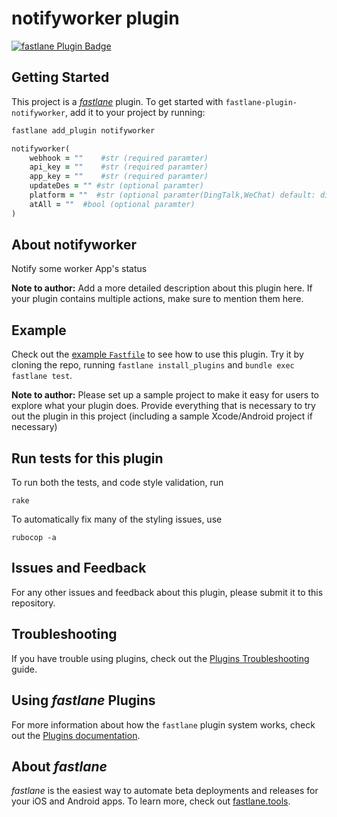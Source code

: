 <!--
 * @Author: zluof
 * @Date: 2021-09-06 16:40:13
 * @LastEditTime: 2021-09-13 14:19:34
 * @LastEditors: zluof
 * @Description: 
 * @FilePath: /fastlane-plugin-notifyworker/README.md
-->
# notifyworker plugin

[![fastlane Plugin Badge](https://rawcdn.githack.com/fastlane/fastlane/master/fastlane/assets/plugin-badge.svg)](https://rubygems.org/gems/fastlane-plugin-notifyworker)

## Getting Started

This project is a [_fastlane_](https://github.com/fastlane/fastlane) plugin. To get started with `fastlane-plugin-notifyworker`, add it to your project by running:

```bash
fastlane add_plugin notifyworker
```

```ruby
notifyworker(
    webhook = ""    #str (required paramter)
    api_key = ""    #str (required paramter)
    app_key = ""    #str (required paramter)
    updateDes = "" #str (optional paramter)
    platform = ""  #str (optional paramter(DingTalk,WeChat) default: dingTalk )
    atAll = ""  #bool (optional paramter)
)
```
## About notifyworker

Notify some worker App's status

**Note to author:** Add a more detailed description about this plugin here. If your plugin contains multiple actions, make sure to mention them here.

## Example

Check out the [example `Fastfile`](fastlane/Fastfile) to see how to use this plugin. Try it by cloning the repo, running `fastlane install_plugins` and `bundle exec fastlane test`.

**Note to author:** Please set up a sample project to make it easy for users to explore what your plugin does. Provide everything that is necessary to try out the plugin in this project (including a sample Xcode/Android project if necessary)
## Run tests for this plugin

To run both the tests, and code style validation, run

```
rake
```

To automatically fix many of the styling issues, use
```
rubocop -a
```

## Issues and Feedback

For any other issues and feedback about this plugin, please submit it to this repository.

## Troubleshooting

If you have trouble using plugins, check out the [Plugins Troubleshooting](https://docs.fastlane.tools/plugins/plugins-troubleshooting/) guide.

## Using _fastlane_ Plugins

For more information about how the `fastlane` plugin system works, check out the [Plugins documentation](https://docs.fastlane.tools/plugins/create-plugin/).

## About _fastlane_

_fastlane_ is the easiest way to automate beta deployments and releases for your iOS and Android apps. To learn more, check out [fastlane.tools](https://fastlane.tools).
